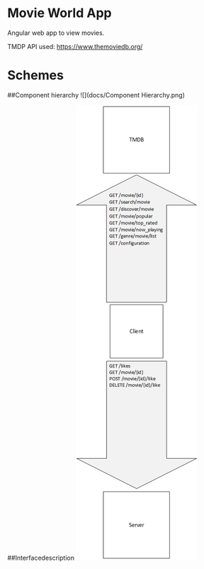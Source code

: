 # Movie World App

Angular web app to view movies.

TMDP API used: https://www.themoviedb.org/

# Schemes

##Component hierarchy
![](docs/Component Hierarchy.png)

##Interfacedescription
![](docs/Schnittstellenbeschreibung.png)

